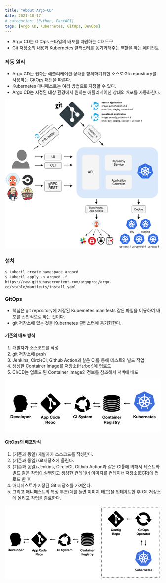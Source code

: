 ```yaml
---
title: "About Argo-CD"
date: 2021-10-17
# categories: [Python, FastAPI]
tags: [Argo CD, Kubernetes, GitOps, DevOps]
---
```


- Argo CD는 GitOps 스타일의 배포를 지원하는 CD 도구
- Git 저장소의 내용과 Kubernetes 클러스터를 동기화해주는 역할을 하는 에이전트

### 작동 원리
- Argo CD는 원하는 애플리케이션 상태를 정의하기위한 소스로 Git repository를 사용하는 GitOps 패턴을 따른다.
- Kubernetes 매니페스트는 여러 방법으로 지정할 수 있다.
- Argo CD는 지정된 대상 환경에서 원하는 애플리케이션 상태의 배포를 자동화한다.

![](/images/kubernetes/argo-cd/argo-cd-architecture.png)

### 설치
```terminal
$ kubectl create namespace argocd
$ kubectl apply -n argocd -f https://raw.githubusercontent.com/argoproj/argo-cd/stable/manifests/install.yaml
```

### GitOps
- 핵심은 git repository에 저장된 Kubernetes manifests 같은 파일을 이용하여 배포를 선언적으로 하는 것이다.
- git 저장소에 있는 것을 Kubernetes 클러스터에 동기화한다.

#### 기존의 배포 방식
1. 개발자가 소스코드를 작성
2. git 저장소에 push
3. Jenkins, CircleCI, Github Action과 같은 CI를 통해 테스트와 빌드 작업
4. 생성한 Container Image를 저장소(Harbor)에 업로드
5. CI/CD는 업로드 된 Container Image의 정보를 참조해서 서버에 배포

![](/images/kubernetes/argo-cd/argo-cd-001.png)

#### GitOps의 배포방식
1. (기존과 동일) 개발자가 소스코드를 작성한다.
2. (기존과 동일) Git저장소에 올린다.
3. (기존과 동일) Jenkins, CircleCI, Github Action과 같은 CI툴에 의해서 테스트와 빌드 같은 작업이 실행되고 생성한 컨테이너 이미지를 컨테이너 저장소(ECR)에 업로드 한 후
4. 매니페스트가 저장된 Git 저장소를 가져온다.
5. 그리고 매니페스트의 특정 부분(예를 들면 이미지 태그)을 업데이트한 후 Git 저장소에 올리고 작업을 종료한다.

![](/images/kubernetes/argo-cd/argo-cd-002.png)